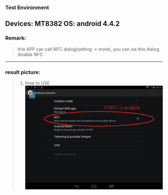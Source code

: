 ### Test Environment
Devices: MT8382
OS: android 4.4.2
---

### Remark:
>this APP can call NFC dialog(setting -> more), you can via this dialog disable NFC
>
---

### result picture:
> 1. How to USE
![alt tag](https://github.com/showoowohs/Po_git/blob/master/SystemUINFCONOFF/demo/howto.gif)
